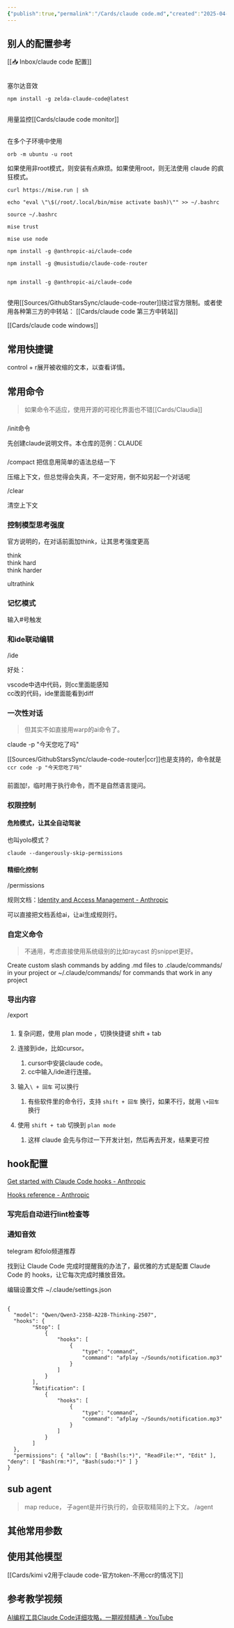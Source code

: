 ```yaml
---
{"publish":true,"permalink":"/Cards/claude code.md","created":"2025-04-17","modified":"2025-08-13","cssclasses":""}
---
```



## 别人的配置参考

[[📥 Inbox/claude code 配置]]

##

塞尔达音效 
```
npm install -g zelda-claude-code@latest
```

## 
用量监控[[Cards/claude code monitor]]

##

在多个子环境中使用

```
orb -m ubuntu -u root
```

如果使用非root模式，则安装有点麻烦。如果使用root，则无法使用 claude 的疯狂模式。

```
curl https://mise.run | sh

echo "eval \"\$(/root/.local/bin/mise activate bash)\"" >> ~/.bashrc

source ~/.bashrc

mise trust

mise use node

npm install -g @anthropic-ai/claude-code

npm install -g @musistudio/claude-code-router
```

##

```
npm install -g @anthropic-ai/claude-code
```

##

使用[[Sources/GithubStarsSync/claude-code-router]]绕过官方限制。或者使用各种第三方的中转站： [[Cards/claude code 第三方中转站]]

[[Cards/claude code windows]]

## 常用快捷键

control + r展开被收缩的文本，以查看详情。

## 常用命令

>如果命令不适应，使用开源的可视化界面也不错[[Cards/Claudia]]

###

/init命令

先创建claude说明文件。本仓库的范例：CLAUDE

###

/compact 把信息用简单的语法总结一下

压缩上下文，但总觉得会失真，不一定好用，倒不如另起一个对话呢

/clear

清空上下文

### 控制模型思考强度

官方说明的，在对话前面加think，让其思考强度更高

think  
think hard  
think harder

ultrathink

### 记忆模式

输入\#号触发

### 和ide联动编辑

/ide

好处：

vscode中选中代码，则cc里面能感知  
cc改的代码，ide里面能看到diff

### 一次性对话

> 但其实不如直接用warp的ai命令了。

claude -p "今天您吃了吗"

[[Sources/GithubStarsSync/claude-code-router\|ccr]]也是支持的，命令就是`ccr code -p "今天您吃了吗"`

###

前面加!，临时用于执行命令，而不是自然语言提问。

### 权限控制

#### 危险模式，让其全自动驾驶

也叫yolo模式？

```
claude --dangerously-skip-permissions
```

#### 精细化控制

/permissions

规则文档：[Identity and Access Management - Anthropic](https://docs.anthropic.com/en/docs/claude-code/iam#tool-specific-permission-rules)

可以直接把文档丢给ai，让ai生成规则行。

### 自定义命令

> 不通用，考虑直接使用系统级别的比如raycast 的snippet更好。

Create custom slash commands by adding .md files to .claude/commands/ in your project or ~/.claude/commands/ for commands that work 
    in any project

### 导出内容

/export

###
1. 复杂问题，使用 plan mode ，切换快捷键 shift + tab
2. 连接到ide，比如cursor。
	1. cursor中安装claude code。
	2. cc中输入/ide进行连接。
3. 输入`\ + 回车` 可以换行
	1. 有些软件里的命令行，支持 `shift + 回车` 换行，如果不行，就用 `\+回车` 换行
4. 使用 `shift + tab` 切换到 `plan mode`
	
	1. 这样 claude 会先与你过一下开发计划，然后再去开发，结果更可控

## hook配置

[Get started with Claude Code hooks - Anthropic](https://docs.anthropic.com/en/docs/claude-code/hooks-guide)

[Hooks reference - Anthropic](https://docs.anthropic.com/en/docs/claude-code/hooks)

### 写完后自动进行lint检查等

### 通知音效

telegram 和folo频道推荐

找到让 Claude Code 完成时提醒我的办法了，最优雅的方式是配置 Claude Code 的 hooks，让它每次完成时播放音效。

编辑设置文件 ~/.claude/settings.json

```

{
  "model": "Qwen/Qwen3-235B-A22B-Thinking-2507",
  "hooks": {
        "Stop": [
            {
                "hooks": [
                    {
                        "type": "command",
                        "command": "afplay ~/Sounds/notification.mp3"
                    }
                ]
            }
        ],
        "Notification": [
            {
                "hooks": [
                    {
                        "type": "command",
                        "command": "afplay ~/Sounds/notification.mp3"
                    }
                ]
            }
        ]
  },
  "permissions": { "allow": [ "Bash(ls:*)", "ReadFile:*", "Edit" ], "deny": [ "Bash(rm:*)", "Bash(sudo:*)" ] }
}

```

## sub agent

>map reduce， 子agent是并行执行的，会获取精简的上下文。
/agent

## 其他常用参数

## 使用其他模型

[[Cards/kimi v2用于claude code-官方token-不用ccr的情况下]]

## 参考教学视频

[AI编程工具Claude Code详细攻略，一期视频精通 - YouTube](https://www.youtube.com/watch?v=e5O8A5pcVgg)
